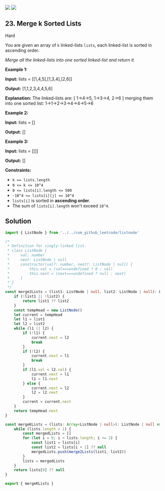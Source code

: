 [![](https://img.shields.io/github/stars/javadev/LeetCode-in-All?label=Stars&style=flat-square)](https://github.com/javadev/LeetCode-in-All)
[![](https://img.shields.io/github/forks/javadev/LeetCode-in-All?label=Fork%20me%20on%20GitHub%20&style=flat-square)](https://github.com/javadev/LeetCode-in-All/fork)

## 23\. Merge k Sorted Lists

Hard

You are given an array of `k` linked-lists `lists`, each linked-list is sorted in ascending order.

_Merge all the linked-lists into one sorted linked-list and return it._

**Example 1:**

**Input:** lists = \[\[1,4,5],[1,3,4],[2,6]]

**Output:** [1,1,2,3,4,4,5,6]

**Explanation:** The linked-lists are: [ 1->4->5, 1->3->4, 2->6 ] merging them into one sorted list: 1->1->2->3->4->4->5->6 

**Example 2:**

**Input:** lists = []

**Output:** [] 

**Example 3:**

**Input:** lists = \[\[]]

**Output:** [] 

**Constraints:**

*   `k == lists.length`
*   `0 <= k <= 10^4`
*   `0 <= lists[i].length <= 500`
*   `-10^4 <= lists[i][j] <= 10^4`
*   `lists[i]` is sorted in **ascending order**.
*   The sum of `lists[i].length` won't exceed `10^4`.

## Solution

```typescript
import { ListNode } from '../../com_github_leetcode/listnode'

/*
 * Definition for singly-linked list.
 * class ListNode {
 *     val: number
 *     next: ListNode | null
 *     constructor(val?: number, next?: ListNode | null) {
 *         this.val = (val===undefined ? 0 : val)
 *         this.next = (next===undefined ? null : next)
 *     }
 * }
 */
const merge2Lists = (list1: ListNode | null, list2: ListNode | null): ListNode | null => {
    if (!list1 || !list2) {
        return list1 ?? list2
    }
    const tempHead = new ListNode()
    let current = tempHead
    let l1 = list1
    let l2 = list2
    while (l1 || l2) {
        if (!l1) {
            current.next = l2
            break
        }
        if (!l2) {
            current.next = l1
            break
        }
        if (l1.val < l2.val) {
            current.next = l1
            l1 = l1.next
        } else {
            current.next = l2
            l2 = l2.next
        }
        current = current.next
    }
    return tempHead.next
}

const mergeKLists = (lists: Array<ListNode | null>): ListNode | null => {
    while (lists.length > 1) {
        const mergedLists = []
        for (let i = 0; i < lists.length; i += 2) {
            const list1 = lists[i]
            const list2 = lists[i + 1] ?? null
            mergedLists.push(merge2Lists(list1, list2))
        }
        lists = mergedLists
    }
    return lists[0] ?? null
}

export { mergeKLists }
```